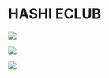 # HASHI ECLUB

![](../../.gitbook/assets/1.png)

![](../../.gitbook/assets/2.png)

![](../../.gitbook/assets/3.png)
